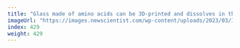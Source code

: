 ```yaml
---
title: "Glass made of amino acids can be 3D-printed and dissolves in the body"
imageUrl: "https://images.newscientist.com/wp-content/uploads/2023/03/17162701/SEI_148515526.jpg?width=600"
index: 429
weight: 429
---
```

